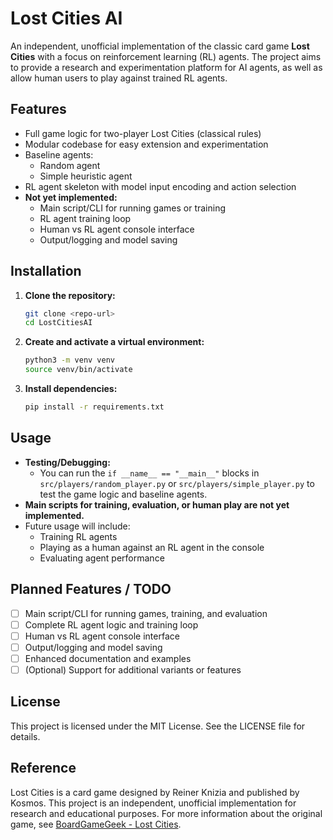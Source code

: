 # Lost Cities AI

An independent, unofficial implementation of the classic card game **Lost Cities** with a focus on reinforcement learning (RL) agents. The project aims to provide a research and experimentation platform for AI agents, as well as allow human users to play against trained RL agents.

## Features

- Full game logic for two-player Lost Cities (classical rules)
- Modular codebase for easy extension and experimentation
- Baseline agents:
  - Random agent
  - Simple heuristic agent
- RL agent skeleton with model input encoding and action selection
- **Not yet implemented:**
  - Main script/CLI for running games or training
  - RL agent training loop
  - Human vs RL agent console interface
  - Output/logging and model saving

## Installation

1. **Clone the repository:**
   ```bash
   git clone <repo-url>
   cd LostCitiesAI
   ```
2. **Create and activate a virtual environment:**
   ```bash
   python3 -m venv venv
   source venv/bin/activate
   ```
3. **Install dependencies:**
   ```bash
   pip install -r requirements.txt
   ```

## Usage

- **Testing/Debugging:**
  - You can run the `if __name__ == "__main__"` blocks in `src/players/random_player.py` or `src/players/simple_player.py` to test the game logic and baseline agents.
- **Main scripts for training, evaluation, or human play are not yet implemented.**
- Future usage will include:
  - Training RL agents
  - Playing as a human against an RL agent in the console
  - Evaluating agent performance

## Planned Features / TODO

- [ ] Main script/CLI for running games, training, and evaluation
- [ ] Complete RL agent logic and training loop
- [ ] Human vs RL agent console interface
- [ ] Output/logging and model saving
- [ ] Enhanced documentation and examples
- [ ] (Optional) Support for additional variants or features

## License

This project is licensed under the MIT License. See the LICENSE file for details.

## Reference

Lost Cities is a card game designed by Reiner Knizia and published by Kosmos. This project is an independent, unofficial implementation for research and educational purposes. For more information about the original game, see [BoardGameGeek - Lost Cities](https://boardgamegeek.com/boardgame/50/lost-cities).
